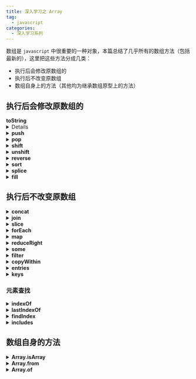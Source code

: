 ```yaml
---
title: 深入学习之 Array
tag: 
  - javascript
categories: 
  - 深入学习系列
---
```


数组是 `javascript` 中很重要的一种对象，本篇总结了几乎所有的数组方法（包括最新的），这里把这些方法分成几类：
- 执行后会修改原数组的
- 执行后不改变原数组
- 数组自身上的方法（其他均为继承数组原型上的方法）

## 执行后会修改原数组的

<summary><strong>toString</strong></summary>
<details>

`toString()` 返回一个字符串，表示指定的数组及其元素。
- 语法
```js
arr.toString()
```  
- 示例
```js
['Jan', 'Feb', 'Mar', 'Apr'].toString(); 
// "Jan,Feb,Mar,Apr"
// 实际上是调用了数组原型上的 join() 方法
```
</details>

<details>
<summary><strong>push</strong></summary>

`push()` 方法将一个或多个元素添加到数组的末尾，并返回数组的新长度。
- 语法
```js
arr.push(element1, ..., elementN)
```
- 示例
```js
var numbers = [1, 2, 3];
numbers.push(5, 6, 7);
console.log(numbers); 
// [1, 2, 3, 4, 5, 6, 7]
```
</details>

<details>
<summary><strong>pop</strong></summary>

`pop()` 方法从数组中删除最后一个元素，并返回该元素的值。此方法更改数组的长度。
- 语法
```js
arr.pop()
```
- 示例
```js
let myFish = ["angel", "clown", "mandarin", "surgeon"];
let popped = myFish.pop();

console.log(myFish); 
// ["angel", "clown", "mandarin"]
```
</details>

<details>
<summary><strong>shift</strong></summary>

`shift()` 方法从数组中删除第一个元素，并返回该元素的值。此方法更改数组的长度。
- 语法
```js
arr.shift()
```
- 示例
```js
let myFish = ['angel', 'clown', 'mandarin', 'surgeon'];
var shifted = myFish.shift(); 

console.log('调用 shift 之后: ' + myFish); 
```
</details>

<details>
<summary><strong>unshift</strong></summary>

`unshift()` 方法将一个或多个元素添加到数组的开头，并返回新数组的长度。
- 语法
```js
arr.unshift(element1, ..., elementN)
```
- 示例
```js
var arr = [1, 2];

arr.unshift(-2, -1); // = 5
//arr is [-2, -1, 0, 1, 2]
```
</details>

<details>
<summary><strong>reverse</strong></summary>


`reverse()` 方法将数组中元素的位置颠倒。
- 语法
```js
arr.reverse()
```
- 示例
```js
var myArray = ['one', 'two', 'three'];
myArray.reverse(); 

console.log(myArray) // ['three', 'two', 'one']
```
</details>

<details>
<summary><strong>sort</strong></summary>

`sort()` 方法在适当的位置对数组的元素进行排序，并返回数组。 sort 排序不一定是稳定的。  
默认排序顺序是根据 **字符串Unicode码点**。
- 语法
```js
arr.sort() 
arr.sort(compareFunction)  // 用来指定按某种顺序进行排列的函数
```
- 返回值  
返回排序后的新数组。原数组被修改。
- 示例
```js
var fruit = ['cherries', 'apples', 'bananas'];
fruit.sort(); 
// ['apples', 'bananas', 'cherries']

var scores = [1, 10, 21, 2]; 
scores.sort(); 
// [1, 10, 2, 21]

// 比较数值大小
var numbers = [4, 2, 5, 1, 3];
numbers.sort(function(a, b) {
  return a - b;
});
console.log(numbers);

// [1, 2, 3, 4, 5]
```
</details>

<details>
<summary><strong>splice</strong></summary>

`splice()` 方法通过删除现有元素和/或添加新元素来更改一个数组的内容。原数组被修改。
- 语法
```js
array.splice(start)
array.splice(start, deleteCount) 
array.splice(start, deleteCount, item1, item2, ...)
```
- 返回值  
由被删除的元素组成的一个数组。如果只删除了一个元素，则返回只包含一个元素的数组。如果没有删除元素，则返回空数组。
- 示例
```js
var myFish = ["angel", "clown", "mandarin", "surgeon"];

//从第 2 位开始删除 1 个元素，然后插入 "trumpet"
removed = myFish.splice(2, 1, "trumpet");
//运算后的myFish: ["angel", "clown", "trumpet", "surgeon"]
//被删除元素数组：["drum"]
```
</details>


<details>
<summary><strong>fill</strong></summary>


`fill()` 方法用一个固定值填充一个数组中从起始索引到终止索引内的全部元素。
- 语法
```js
arr.fill(value) 
arr.fill(value, start) 
arr.fill(value, start, end)
```
- 示例
```js
[1, 2, 3].fill(4)            // [4, 4, 4]
[1, 2, 3].fill(4, 1)         // [1, 4, 4]
[1, 2, 3].fill(4, 1, 2)      // [1, 4, 3]
```
</details>

## 执行后不改变原数组


<details>
<summary><strong>concat</strong></summary>

`concat()` 方法用于合并两个或多个数组。此方法不会更改现有数组，而是返回一个新数组。
 
 - 语法  
 ```js
 var new_array = old_array.concat(value1[, value2[, ...[, valueN]]])
 ```
 - 示例
 ```js
let arr1 = ["a", "b"];
let arr2 = ["c", "d"];
console.log( arr1.concat(arr2) )  // ['a','b','c','d']

// 还可以连接数组和非数组值
console.log(arr1.concat(1,arr2))  // ['a','b','1','c','d']
 ```
</details>
 
<details>
<summary><strong>join</strong></summary>

`join()` 方法将数组（或一个类数组对象）的所有元素连接到一个字符串中。**join() 方法，不会改变原数组！**
- 语法
```js
str = arr.join()
// 默认为 ","
str = arr.join("")
// 分隔符 === 空字符串 ""
str = arr.join(separator)
// 分隔符
```
- 备注  
如果元素是 `undefined` 或 `null`，则会被转化为空字符串。

- 示例
```js
console.log(['a','b','c'].join())  // 'a,b,c'
console.log(['a','b','c'].join(''))  // 'abc'
console.log(['a','b','c'].join('_'))  // 'a_b_c'
```
</details>

<details>
<summary><strong>slice</strong></summary>

`slice()` 方法返回一个从开始到结束（不包括结束）选择的数组的一部分浅拷贝到一个新数组对象。  
原始数组不会被修改。
- 语法
```js
arr.slice()
arr.slice(begin)
arr.slice(begin, end)
```
- 备注  
**类似数组（Array-like）对象**  
`slice` 方法可以用来将一个类数组（`Array-like`）对象/集合转换成一个数组。你只需将该方法绑定到这个对象上。下述代码中 list 函数中的 `arguments` 就是一个类数组对象。
```js
function list() {
  return Array.prototype.slice.call(arguments);
}

var list1 = list(1, 2, 3); // [1, 2, 3]
```
`Array.prototype.slice.call(arguments)`，你也可以简单的使用 `[].slice.call(arguments)` 来代替。更多见 [Slice--MDN](https://developer.mozilla.org/zh-CN/docs/Web/JavaScript/Reference/Global_Objects/Array/slice)。

- 示例
```js
var fruits = ['Banana', 'Orange', 'Lemon', 'Apple', 'Mango'];
var citrus = fruits.slice(1, 3);

// fruits contains ['Banana', 'Orange', 'Lemon', 'Apple', 'Mango']
// citrus contains ['Orange','Lemon']
```
</details>

<details>
<summary><strong>forEach</strong></summary>

`forEach()` 方法对数组的每个元素执行一次提供的函数。
- 语法
```js
array.forEach(callback(currentValue, index, array){
    //do something
}, this)

array.forEach(callback[, thisArg])
```
- 备注

- 示例
```js
let a = ['a', 'b', 'c'];

a.forEach(function(element) {
    console.log(element);
});
```
</details>

<details>
<summary><strong>map</strong></summary>

`map()` 方法创建一个新数组，其结果是该数组中的每个元素都调用一个提供的函数后返回的结果。
- 语法
```js
let array = arr.map(function callback(currentValue, index, array) { 
    // Return element for new_array 
}[, thisArg])
```
- 备注

- 示例
```js
let numbers = [1, 4, 9];
let roots = numbers.map(Math.sqrt);

// roots is now [1, 2, 3]
// numbers is still [1, 4, 9]
```

#### `.reduce`
`reduce()` 方法对累加器和数组中的每个元素 (从左到右)应用一个函数，将其减少为单个值。更多见 [Reduce--MDN](https://developer.mozilla.org/zh-CN/docs/Web/JavaScript/Reference/Global_Objects/Array/Reduce)。
- 语法
```js
array.reduce(function(accumulator, currentValue, currentIndex, array), initialValue)
```
- 示例
```js
var total = [0, 1, 2, 3].reduce(function(sum, value) {
  return sum + value;
}, 0);
// total is 6
```
</details>

<details>
<summary><strong>reduceRight</strong></summary>

`reduceRight()` 方法接受一个函数作为累加器（accumulator）和数组的每个值（从右到左）将其减少为单个值。更多参见 [Reduce--MDN](https://developer.mozilla.org/zh-CN/docs/Web/JavaScript/Reference/Global_Objects/Array/Reduce)。

#### `.every`
`every()` 方法测试数组的所有元素是否都通过了指定函数的测试。
- 语法
```js
arr.every(callback[, thisArg])
```
- 备注  
`every` 方法为数组中的每个元素执行一次 `callback` 函数，直到它找到一个使 `callback` 返回 `false`（表示可转换为布尔值 `false` 的值）的元素。如果发现了一个这样的元素，`every` 方法将会立即返回 `false`。否则，`callback` 为每一个元素返回 `true`，`every` 就会返回 `true`。  
`callback` 被调用时传入三个参数：元素值，元素的索引，原数组。
- 示例
```js
function isBigEnough(element, index, array) {
  return (element >= 10);
}
var passed = [12, 5, 8, 130, 44].every(isBigEnough);
// passed is false
passed = [12, 54, 18, 130, 44].every(isBigEnough);
// passed is true
```
</details>

<details>
<summary><strong>some</strong></summary>

`some()` 方法测试数组中的某些元素是否通过由提供的函数实现的测试。同`every` 方法互补。
- 语法
```js
arr.some(callback[, thisArg])
```
- 备注  
some 为数组中的每一个元素执行一次 callback 函数，直到找到一个使得 callback 返回一个“真值”（即可转换为布尔值 true 的值）。如果找到了这样一个值，some 将会立即返回 true。否则，some 返回 false。
- 示例
```js
const isBiggerThan10 = (element, index, array) => {
  return element > 10;
}

[2, 5, 8, 1, 4].some(isBiggerThan10);  
// false

[12, 5, 8, 1, 4].some(isBiggerThan10); 
// true
```
</details>

<details>
<summary><strong>filter</strong></summary>

filter() 方法创建一个新数组, 其包含通过所提供函数实现的测试的所有元素。
- 语法
```js
var new_array = arr.filter(callback[, thisArg])
```
- 备注  
`filter` 为数组中的每个元素调用一次 callback 函数，并利用所有使得 callback 返回 true 或 等价于 true 的值 的元素创建一个新数组。
- 示例
```js
function isBigEnough(element) {
  return element >= 10;
}
var filtered = [12, 5, 8, 130, 44].filter(isBigEnough);
// filtered is [12, 130, 44]
```
</details>

<details>
<summary><strong>copyWithin</strong></summary>

- 语法
```js
arr.copyWithin(target, start, end)

// start end 可选
// target: 目标位置,复制序列到该位置
// start: 开始复制元素的起始位置
// end: 开始复制元素的结束位置
```
- 备注

- 示例
```js
["alpha", "beta", "copy", "delta"].copyWithin(1, 2, 3);
// ["alpha", "copy", "copy", "delta"]
```
</details>

<details>
<summary><strong>entries</strong></summary>

`entries()` 方法返回一个新的`Array Iterator`对象，该对象包含数组中每个索引的键/值对。
更多参见 [Entries--MDN](https://developer.mozilla.org/zh-CN/docs/Web/JavaScript/Reference/Global_Objects/Array/entries)
</details>

<details>
<summary><strong>keys</strong></summary>

`keys()` 方法返回一个新的Array迭代器，它包含数组中每个索引的键。
更多参见 [Entries--MDN](https://developer.mozilla.org/zh-CN/docs/Web/JavaScript/Reference/Global_Objects/Array/keys)
</details>


### 元素查找

<details>
<summary><strong>indexOf</strong></summary>

`indexOf()` 方法返回在数组中可以找到一个给定元素的**第一个索引**，如果不存在，则返回**-1**。
- 语法
```js
arr.indexOf(searchElement)
arr.indexOf(searchElement[, fromIndex = 0])
```
- 备注  
基于严格相等进行匹配查找。起始索引值如果为负，如-2，则从倒数第二个元素开始查找。
- 示例
```js
[2,3,4].indexOf(3)  // 1
[2,3,4].indexOf(5)  // -1
```
</details>

<details>
<summary><strong>lastIndexOf</strong></summary>

`lastIndexOf()` 方法返回在数组中可以找到一个给定元素的**第一个索引**，如果不存在，则返回**-1**。
- 语法
```js
arr.lastIndexOf(searchElement)
arr.lastIndexOf(searchElement[, fromIndex = arr.length-1])
```
- 备注  
基于严格相等进行匹配查找。起始索引值如果为负，如-2，则从倒数第二个元素开始查找。
- 示例
```js
[2,3,5,3,4].lastIndexOf(3)  // 3
```
#### `.find`
`find()` 方法返回数组中满足提供的测试函数的第一个元素的值。否则返回 `undefined`。
- 语法
```js
arr.find(callback[, thisArg])
```
- 示例
```js
function isBigEnough(element) {
  return element >= 15;
}

[12, 5, 8, 130, 44].find(isBigEnough); // 130
```
</details>

<details>
<summary><strong>findIndex</strong></summary>

`findIndex()` 方法返回数组中满足提供的测试函数的第一个元素的索引。否则返回-1。
- 语法
```js
arr.findIndex(callback[, thisArg])
```
- 示例
```js
function isBigEnough(element) {
  return element >= 15;
}

[12, 5, 8, 130, 44].findIndex(isBigEnough); // 3
```
</details>

<details>
<summary><strong>includes</strong></summary>

`includes()` 方法用来判断一个数组是否包含一个指定的值，如果是，酌情返回 true或 false。
- 语法
```js
arr.includes(searchElement)
arr.includes(searchElement, fromIndex)

// searchElement: 查找元素
// fromIndex: 从该索引处开始查找
```
- 备注  
如果`fromIndex` 大于等于数组长度 ，则返回 `false` 。该数组不会被搜索。
如果`fromIndex` 为负值 ，计算出的索引将作为开始搜索`searchElement`的位置。如果计算出的索引小于 0，整个数组都会被搜索。见下面：  
```js
// 数组长度是3
// fromIndex 是 -100
// computed index 是 3 + (-100) = -97
```
- 示例
```js
let a = [1, 2, 3];
a.includes(2); // true 
a.includes(4); // false
```
</details>

## 数组自身的方法

<details>
<summary><strong>Array.isArray</strong></summary>

用于确定传递的值是否是一个 `Array`。
- 语法
```js
Array.isArray(obj)
```
- 备注
假如不存在Array.isArray()方法，
```js
if (!Array.isArray) {
  Array.isArray = function(arg) {
    return Object.prototype.toString.call(arg) === '[object Array]';
  };
}
```

- 示例
```js
// 下面的函数调用都返回 true
Array.isArray([]);
Array.isArray([1]);
Array.isArray(new Array());
// 鲜为人知的事实：其实 Array.prototype 也是一个数组。
Array.isArray(Array.prototype);

// 下面的函数调用都返回 false
Array.isArray();
Array.isArray({});
Array.isArray(null);
Array.isArray(undefined);
Array.isArray(17);
Array.isArray('Array');
Array.isArray(true);
```
</details>

<details>
<summary><strong>Array.from</strong></summary>

`Array.from()` 方法从一个类似数组或可迭代的对象中创建一个新的数组实例。
- 语法
```js
Array.from(arrayLike[, mapFn[, thisArg]])
```
- 备注

- 示例
```js
Array.from('foo'); 
// ["f", "o", "o"]

let m = new Map([[1, 2], [2, 4], [4, 8]]);
Array.from(m); 
// [[1, 2], [2, 4], [4, 8]]

function f() {
  return Array.from(arguments);
}

f(1, 2, 3);

// [1, 2, 3]
```
</details>

<details>
<summary><strong>Array.of</strong></summary>

`Array.of()` 方法创建一个具有可变数量参数的新数组实例，而不考虑参数的数量或类型。

`Array.of()` 和 `Array` 构造函数之间的区别在于处理整数参数：`Array.of(7)` 创建一个具有单个元素 7 的数组，而 `Array(7)` 创建一个包含 7 个 `undefined` 元素的数组。
- 语法
```js
Array.of(element0[, element1[, ...[, elementN]]])
```
- 备注

- 示例
```js
Array.of(7);       // [7] 
Array.of(1, 2, 3); // [1, 2, 3]

Array(7);          // [ , , , , , , ]
Array(1, 2, 3);    // [1, 2, 3]
```
</details>